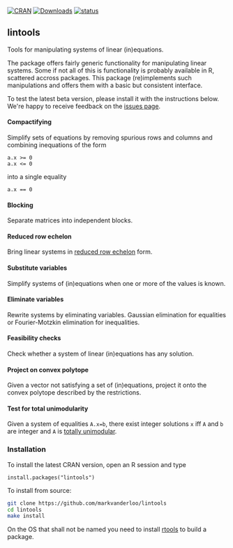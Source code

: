 [![CRAN](http://www.r-pkg.org/badges/version/lintools)](http://cran.r-project.org/web/packages/lintools/NEWS)
[![Downloads](http://cranlogs.r-pkg.org/badges/lintools)](http://cran.r-project.org/package=lintools/) 
[![status](https://tinyverse.netlify.app/badge/lintools)](https://CRAN.R-project.org/package=lintools)


## lintools

Tools for manipulating systems of linear (in)equations.


The package offers fairly generic functionality for manipulating linear systems.
Some if not all of this is functionality is probably available in R, scattered
accross packages. This package (re)implements such manipulations and offers them
with a basic but consistent interface.

To test the latest beta version, please install it with the
instructions below. We're happy to receive feedback on the [issues
page](https://github.com/data-cleaning/lintools/issues).


#### Compactifying

Simplify sets of equations by removing spurious rows and columns and combining inequations of the form
```
a.x >= 0
a.x <= 0
```
into a single equality
```
a.x == 0
```


#### Blocking

Separate matrices into independent blocks.

#### Reduced row echelon

Bring linear systems in [reduced row echelon](https://en.wikipedia.org/wiki/Row_echelon_form) form.

#### Substitute variables

Simplify systems of (in)equations when one or more of the values is known.

#### Eliminate variables

Rewrite systems by eliminating variables. Gaussian elimination for
equalities or Fourier-Motzkin elimination for inequalities.

#### Feasibility checks

Check whether a system of linear (in)equations has any solution.

#### Project on convex polytope

Given a vector not satisfying a set of (in)equations, project it onto
the convex polytope described by the restrictions.

#### Test for total unimodularity

Given a system of equalities `A.x=b`, there exist integer solutions `x` iff `A` and `b` are integer and `A` is
[totally unimodular](https://en.wikipedia.org/wiki/Unimodular_matrix).


### Installation

To install the latest CRAN version, open an R session and type
```
install.packages("lintools")
```

To install from source:

```bash
git clone https://github.com/markvanderloo/lintools
cd lintools
make install
```
On the OS that shall not be named you need to install
[rtools](https://cran.r-project.org/bin/windows/Rtools/) to build a package.



